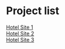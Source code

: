 # Project list

[Hotel Site 1](https://www.figma.com/file/489lNTzvDpzbEEYUOV19iS/Hotel?node-id=0%3A1)  
[Hotel Site 2](https://www.figma.com/file/ZpY0GoiAEVVMtrKpSChl0X/Retouch-Hotels-and-Suites?node-id=0%3A1)  
[Hotel Site 3](https://www.figma.com/file/PGY0oETOr1fc3REC9Uo1S1/Team-Storm-Websites)
